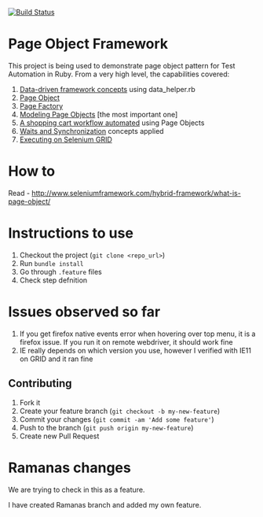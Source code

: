 [![Build Status](https://travis-ci.org/machzqcq/page-object_framework.svg?branch=master)](https://travis-ci.org/machzqcq/page-object_framework)



Page Object Framework
=====================

This project is being used to demonstrate page object pattern for Test Automation in Ruby. From a very high level, the capabilities covered:   

1. [Data-driven framework concepts](http://www.seleniumframework.com/data-driven-framework/what-is-data-driven-framework/) using data_helper.rb  
2. [Page Object](http://www.seleniumframework.com/hybrid-framework/what-is-page-object/)  
3. [Page Factory](http://www.seleniumframework.com/hybrid-framework/what-is-page-factory/)  
4. [Modeling Page Objects](http://www.seleniumframework.com/hybrid-framework/modeling-page-objects/) [the most important one]  
5. [A shopping cart workflow automated](http://www.seleniumframework.com/hybrid-framework/implement-page-object-pattern/) using Page Objects  
6. [Waits and Synchronization](http://www.seleniumframework.com/basic-tutorial/wait_commands/) concepts applied
7. [Executing on Selenium GRID](http://www.seleniumframework.com/intermediate-tutorial/what-is-selenium-grid/)

How to
=======
Read - http://www.seleniumframework.com/hybrid-framework/what-is-page-object/  

Instructions to use
=====================

1. Checkout the project (`git clone <repo_url>`)
2. Run `bundle install`
3. Go through `.feature` files
4. Check step defnition  

Issues observed so far
=========================

1. If you get firefox native events error when hovering over top menu, it is a firefox issue. If you run it on remote webdriver, it should work fine  
2. IE really depends on which version you use, however I verified with IE11 on GRID and it ran fine


## Contributing

1. Fork it
2. Create your feature branch (`git checkout -b my-new-feature`)
3. Commit your changes (`git commit -am 'Add some feature'`)
4. Push to the branch (`git push origin my-new-feature`)
5. Create new Pull Request

Ramanas changes
========================= 
We are trying to check in this as a feature. 


I have created Ramanas branch and added my own feature. 
